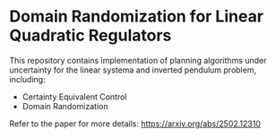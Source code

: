# Domain Randomization for Linear Quadratic Regulators

This repository contains implementation of planning algorithms under uncertainty for the linear systema and inverted pendulum problem, including:
- Certainty Equivalent Control
- Domain Randomization

Refer to the paper for more details: https://arxiv.org/abs/2502.12310
